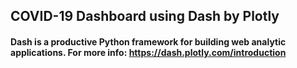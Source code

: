 ## COVID-19 Dashboard using Dash by Plotly

#### Dash is a productive Python framework for building web analytic applications. For more info: https://dash.plotly.com/introduction




